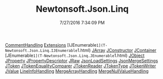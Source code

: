 ﻿---
title: Newtonsoft.Json.Linq
date: 7/27/2016 7:34:09 PM
---

[CommentHandling](T-Newtonsoft.Json.Linq.CommentHandling.html)
[Extensions](T-Newtonsoft.Json.Linq.Extensions.html)
[IJEnumerable`1](T-Newtonsoft.Json.Linq.IJEnumerable`1.html)
[JArray](T-Newtonsoft.Json.Linq.JArray.html)
[JConstructor](T-Newtonsoft.Json.Linq.JConstructor.html)
[JContainer](T-Newtonsoft.Json.Linq.JContainer.html)
[JEnumerable`1](T-Newtonsoft.Json.Linq.JEnumerable`1.html)
[JObject](T-Newtonsoft.Json.Linq.JObject.html)
[JProperty](T-Newtonsoft.Json.Linq.JProperty.html)
[JPropertyDescriptor](T-Newtonsoft.Json.Linq.JPropertyDescriptor.html)
[JRaw](T-Newtonsoft.Json.Linq.JRaw.html)
[JsonLoadSettings](T-Newtonsoft.Json.Linq.JsonLoadSettings.html)
[JsonMergeSettings](T-Newtonsoft.Json.Linq.JsonMergeSettings.html)
[JToken](T-Newtonsoft.Json.Linq.JToken.html)
[JTokenEqualityComparer](T-Newtonsoft.Json.Linq.JTokenEqualityComparer.html)
[JTokenReader](T-Newtonsoft.Json.Linq.JTokenReader.html)
[JTokenType](T-Newtonsoft.Json.Linq.JTokenType.html)
[JTokenWriter](T-Newtonsoft.Json.Linq.JTokenWriter.html)
[JValue](T-Newtonsoft.Json.Linq.JValue.html)
[LineInfoHandling](T-Newtonsoft.Json.Linq.LineInfoHandling.html)
[MergeArrayHandling](T-Newtonsoft.Json.Linq.MergeArrayHandling.html)
[MergeNullValueHandling](T-Newtonsoft.Json.Linq.MergeNullValueHandling.html)
